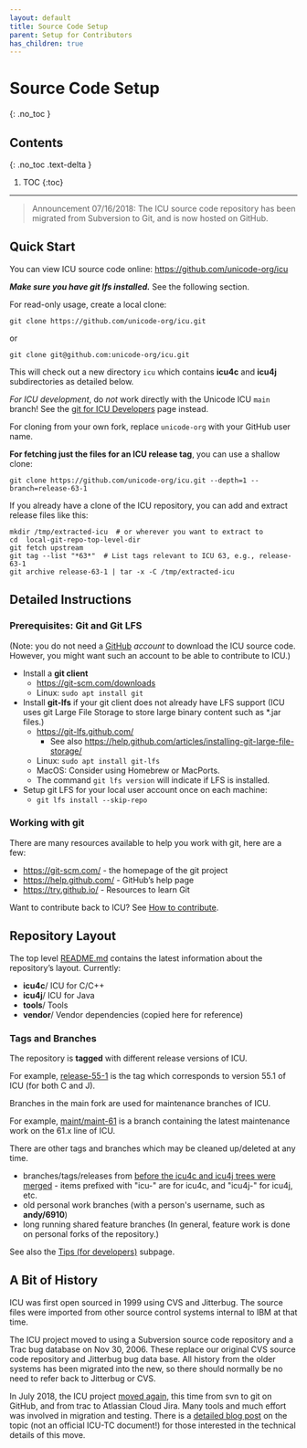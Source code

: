 ```yaml
---
layout: default
title: Source Code Setup
parent: Setup for Contributors
has_children: true
---
```



# Source Code Setup
{: .no_toc }

## Contents
{: .no_toc .text-delta }

1. TOC
{:toc}

---


> Announcement 07/16/2018: The ICU source code repository has been migrated from
> Subversion to Git, and is now hosted on GitHub.

## Quick Start

You can view ICU source code online: <https://github.com/unicode-org/icu>

***Make sure you have git lfs installed.*** See the following section.

For read-only usage, create a local clone:

```
git clone https://github.com/unicode-org/icu.git
```

or

```
git clone git@github.com:unicode-org/icu.git
```

This will check out a new directory `icu` which contains **icu4c** and
**icu4j** subdirectories as detailed below.

*For ICU development*, do *not* work directly with the Unicode ICU `main` branch!
See the [git for ICU Developers](../index) page instead.

For cloning from your own fork, replace `unicode-org` with your GitHub user
name.

**For fetching just the files for an ICU release tag**, you can use a shallow
clone:

```
git clone https://github.com/unicode-org/icu.git --depth=1 --branch=release-63-1
```

If you already have a clone of the ICU repository, you can add and extract
release files like this:

```
mkdir /tmp/extracted-icu  # or wherever you want to extract to
cd  local-git-repo-top-level-dir
git fetch upstream
git tag --list "*63*"  # List tags relevant to ICU 63, e.g., release-63-1
git archive release-63-1 | tar -x -C /tmp/extracted-icu
```

## Detailed Instructions

### Prerequisites: Git and Git LFS

(Note: you do not need a [GitHub](http://github.com) *account* to download the
ICU source code. However, you might want such an account to be able to
contribute to ICU.)

*   Install a **git client**
    *   <https://git-scm.com/downloads>
    *   Linux: `sudo apt install git`
*   Install **git-lfs** if your git client does not already have LFS support
    (ICU uses git Large File Storage to store large binary content such as
    \*.jar files.)
    *   <https://git-lfs.github.com/>
        *   See also
            <https://help.github.com/articles/installing-git-large-file-storage/>
    *   Linux: `sudo apt install git-lfs`
    *   MacOS: Consider using Homebrew or MacPorts.
    *   The command `git lfs version` will indicate if LFS is installed.
*   Setup git LFS for your local user account once on each machine:
    *   `git lfs install --skip-repo`

### Working with git

There are many resources available to help you work with git, here are a few:

*   <https://git-scm.com/> - the homepage of the git project
*   <https://help.github.com/> - GitHub’s help page
*   <https://try.github.io/> - Resources to learn Git

Want to contribute back to ICU? See
[How to contribute](../../userguide/processes/contribute.md).

## Repository Layout

The top level
[README.md](https://github.com/unicode-org/icu#international-components-for-unicode)
contains the latest information about the repository’s layout. Currently:

*   **icu4c**/ ICU for C/C++
*   **icu4j**/ ICU for Java
*   **tools**/ Tools
*   **vendor**/ Vendor dependencies (copied here for reference)

### Tags and Branches

The repository is **tagged** with different release versions of ICU.

For example,
[release-55-1](https://github.com/unicode-org/icu/tree/release-55-1) is the tag
which corresponds to version 55.1 of ICU (for both C and J).

Branches in the main fork are used for maintenance branches of ICU.

For example,
[maint/maint-61](https://github.com/unicode-org/icu/tree/maint/maint-61) is a
branch containing the latest maintenance work on the 61.x line of ICU.

There are other tags and branches which may be cleaned up/deleted at any time.

*   branches/tags/releases from [before the icu4c and icu4j trees were
    merged](https://unicode-org.atlassian.net/browse/ICU-12800) - items prefixed
    with "icu-" are for icu4c, and "icu4j-" for icu4j, etc.
*   old personal work branches (with a person's username, such as **andy/6910**)
*   long running shared feature branches (In general, feature work is done on
    personal forks of the repository.)

See also the [Tips (for developers)](repository/tips/index.md) subpage.

## A Bit of History

ICU was first open sourced in 1999 using CVS and Jitterbug. The source files
were imported from other source control systems internal to IBM at that time.

The ICU project moved to using a Subversion source code repository and a Trac
bug database on Nov 30, 2006. These replace our original CVS source code
repository and Jitterbug bug data base. All history from the older systems has
been migrated into the new, so there should normally be no need to refer back to
Jitterbug or CVS.

In July 2018, the ICU project [moved
again](http://blog.unicode.org/2018/07/icu-moves-to-github-and-jira.html), this
time from svn to git on GitHub, and from trac to Atlassian Cloud Jira. Many
tools and much effort was involved in migration and testing. There is a
[detailed blog post](https://srl295.github.io/2018/07/02/icu-infra/) on the
topic (not an official ICU-TC document!) for those interested in the technical
details of this move.

